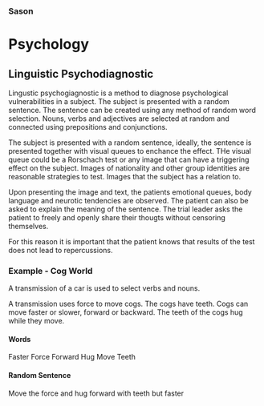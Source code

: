 ### Sason
# Psychology

## Linguistic Psychodiagnostic

Lingustic psychogiagnostic is a method to diagnose psychological vulnerabilities in a subject. The subject is presented with a random sentence. The sentence can be created using any method of random word selection. Nouns, verbs and adjectives are selected at random and connected using prepositions and conjunctions.

The subject is presented with a random sentence, ideally, the sentence is presented together with visual queues to enchance the effect. THe visual queue could be a Rorschach test or any image that can have a triggering effect on the subject. Images of nationality and other group identities are reasonable strategies to test. Images that the subject has a relation to.

Upon presenting the image and text, the patients emotional queues, body language and neurotic tendencies are observed. The patient can also be asked to explain the meaning of the sentence. The trial leader asks the patient to freely and openly share their thougts without censoring themselves. 

For this reason it is important that the patient knows that results of the test does not lead to repercussions.

### Example - Cog World
A transmission of a car is used to select verbs and nouns.

A transmission uses force to move cogs. The cogs have teeth. Cogs can move faster or slower, forward or backward. The teeth of the cogs hug while they move. 

#### Words
Faster
Force
Forward 
Hug
Move
Teeth

#### Random Sentence
Move the force and hug forward with teeth but faster
